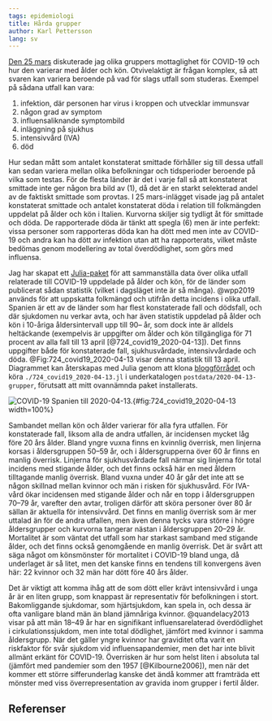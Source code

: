 ```yaml
---
tags: epidemiologi
title: Hårda grupper
author: Karl Pettersson
lang: sv
---
```


[Den 25 mars](2020-03-25-ungt.html) diskuterade jag olika gruppers
mottaglighet för COVID-19 och hur den varierar med ålder och kön.
Otvivelaktigt är frågan komplex, så att svaren kan variera beroende på
vad för slags utfall som studeras. Exempel på sådana utfall kan vara:

1. infektion, där personen har virus i kroppen och utvecklar immunsvar
2. någon grad av symptom
3. influensaliknande symptombild
4. inläggning på sjukhus
5. intensivvård (IVA)
6. död

Hur sedan mått som antalet konstaterat smittade förhåller sig till
dessa utfall kan sedan variera mellan olika befolkningar och
tidsperioder beroende på vilka som testas. För de flesta länder
är det i varje fall så att konstaterat smittade inte ger någon
bra bild av (1), då det är en starkt selekterad andel av de
faktiskt smittade som provtas. I 25 mars-inlägget visade jag
på antalet konstaterat smittade och antalet konstaterat döda
i relation till folkmängden uppdelat på ålder och kön i Italien.
Kurvorna skiljer sig tydligt åt för smittade och döda. De
rapporterade döda är tänkt att spegla (6) men är inte perfekt:
vissa personer som rapporteras döda kan ha dött med men inte
av COVID-19 och andra kan ha dött av infektion utan att ha
rapporterats, vilket måste bedömas genom modellering av
total överdödlighet, som görs med influensa.

Jag har skapat ett
[Julia-paket](https://github.com/klpn/Covid19Inc.jl) för att
sammanställa data över olika utfall relaterade till COVID-19 uppdelade
på ålder och kön, för de länder som publicerat sådan statistik (vilket
i dagsläget inte är så många). @wpp2019 används för att uppskatta
folkmängd och utifrån detta incidens i olika utfall. Spanien är ett av
de länder som har flest konstaterade fall och dödsfall, och där
sjukdomen nu verkar avta, och har även statistik uppdelad på ålder och
kön i 10-åriga åldersintervall upp till 90– år, som dock inte är
alldels heltäckande (exempelvis är uppgifter om ålder och kön
tillgängliga för 71 procent av alla fall till 13 april
[@724_covid19_2020-04-13]). Det finns uppgifter både för konstaterade
fall, sjukhusvårdade, intensivvårdade och döda.
@Fig:724_covid19_2020-04-13 visar denna statistik till 13 april.
Diagrammet kan återskapas med Julia genom att klona
[bloggförrådet](https://github.com/klpn/static-dust.git) och
köra `./724_covid19_2020-04-13.jl` i underkatalogen
`postdata/2020-04-13-grupper`, förutsatt att mitt ovannämnda
paket installerats.

![COVID-19 Spanien till 2020-04-13.](../images/724_covid19_2020-04-13.svg){#fig:724_covid19_2020-04-13 width=100%}

Sambandet mellan kön och ålder varierar för alla fyra utfallen. För
konstaterade fall, liksom alla de andra utfallen, är incidensen mycket
låg före 20 års ålder. Bland yngre vuxna finns en kvinnlig överrisk,
men linjerna korsas i åldersgruppen 50–59 år, och i åldersgrupperna
över 60 år finns en manlig överrisk. Linjerna för sjukhusvårdade fall
närmar sig linjerna för total incidens med stigande ålder, och det
finns också här en med åldern tilltagande manlig överrisk. Bland vuxna
under 40 år går det inte att se någon skillnad mellan kvinnor och män
i risken för sjukhusvård. För IVA-vård ökar incidensen med stigande
ålder och når en topp i åldersgruppen 70–79 år, varefter den avtar,
troligen därför att sköra personer över 80 år sällan är aktuella för
intensivvård. Det finns en manlig överrisk som är mer uttalad än för
de andra utfallen, men även denna tycks vara större i högre
åldersgrupper och kurvorna tangerar nästan i åldersgruppen 20–29 år.
Mortalitet är som väntat det utfall som har starkast samband med
stigande ålder, och det finns också genomgående en manlig överrisk.
Det är svårt att säga något om könsmönster för mortalitet i COVID-19
bland unga, då underlaget är så litet, men det kanske finns en tendens
till konvergens även här: 22 kvinnor och 32 män har dött före 40 års
ålder.

Det är viktigt att komma ihåg att de som dött eller krävt intensivvård
i unga år är en liten grupp, som knappast är representativ för
befolkningen i stort. Bakomliggande sjukdomar, som hjärtsjukdom, kan
spela in, och dessa är ofta vanligare bland män än bland jämnåriga
kvinnor. @quandelacy2013 visar på att män 18–49 år har en signifikant
influensarelaterad överdödlighet i cirkulationssjukdom, men inte total
dödlighet, jämfört med kvinnor i samma åldersgrupp. När det gäller
yngre kvinnor har graviditet ofta varit en riskfaktor för svår sjukdom
vid influensapandemier, men det har inte blivit allmänt erkänt för
COVID-19. Överrisken är hur som helst liten i absoluta tal (jämfört
med pandemier som den 1957 [@Kilbourne2006]), men när det kommer ett
större sifferunderlag kanske det ändå kommer att framträda ett mönster
med viss överrepresentation av gravida inom grupper i fertil ålder.

## Referenser
